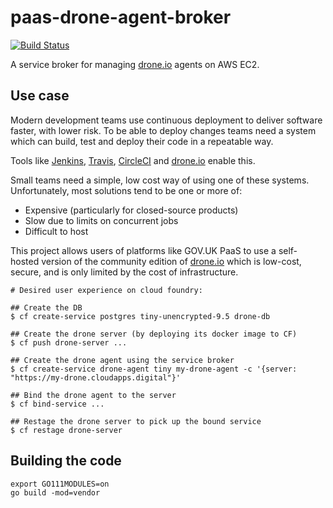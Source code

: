 paas-drone-agent-broker
=======================

[![Build Status](https://cloud.drone.io/api/badges/richardTowers/paas-drone-agent-broker/status.svg)](https://cloud.drone.io/richardTowers/paas-drone-agent-broker)

A service broker for managing [drone.io](https://drone.io) agents on AWS EC2.

Use case
--------

Modern development teams use continuous deployment to deliver software faster,
with lower risk. To be able to deploy changes teams need a system which can
build, test and deploy their code in a repeatable way.

Tools like [Jenkins](https://jenkins.io/),
[Travis](https://docs.travis-ci.com/), [CircleCI](https://circleci.com/) and
[drone.io](https://drone.io) enable this.

Small teams need a simple, low cost way of using one of these systems.
Unfortunately, most solutions tend to be one or more of:

* Expensive (particularly for closed-source products)
* Slow due to limits on concurrent jobs
* Difficult to host

This project allows users of platforms like GOV.UK PaaS to use a self-hosted
version of the community edition of [drone.io](https://drone.io) which is
low-cost, secure, and is only limited by the cost of infrastructure.

```
# Desired user experience on cloud foundry:

## Create the DB
$ cf create-service postgres tiny-unencrypted-9.5 drone-db

## Create the drone server (by deploying its docker image to CF)
$ cf push drone-server ...

## Create the drone agent using the service broker
$ cf create-service drone-agent tiny my-drone-agent -c '{server: "https://my-drone.cloudapps.digital"}'

## Bind the drone agent to the server
$ cf bind-service ...

## Restage the drone server to pick up the bound service
$ cf restage drone-server
```

Building the code
-----------------

```
export GO111MODULES=on
go build -mod=vendor
```

